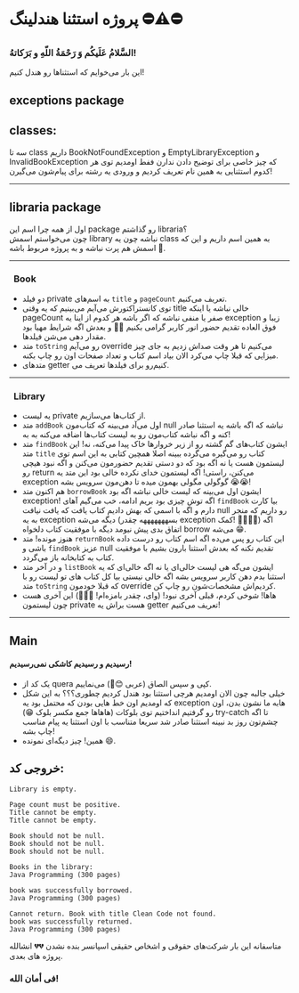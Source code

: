 # پروژه استثنا هندلینگ ⛔⚠️⛔
### السَّلامُ عَلَیکُم وَ رَحْمَةُ اللّهِ و بَرَکاتهُ!
این بار می‌خوایم که استثنا‌ها رو هندل کنیم!
## exceptions package
## **classes:**
سه تا class داریم BookNotFoundException و EmptyLibraryException و InvalidBookException که چیز خاصی برای توضیح دادن ندارن ففط اومدیم توی هر کدوم استثنایی به همین نام تعریف کردیم و ورودی یه رشته برای پیام‌شون می‌گیرن!

---
## libraria package
اول از همه چرا اسم این package رو گذاشتم libraria؟<br />
چون می‌خواستم اسمش library نباشه چون یه class به همین اسم داریم و این که اسمش هم پرت نباشه و به پروژه مربوط باشه 🥰.

---
### &nbsp; Book
- دو فیلد private به اسم‌های `title` و `pageCount` تعریف می‌کنیم.
- توی کانستراکتورش می‌آیم می‌بینیم که یه وقتی title خالی نباشه یا اینکه pageCount صفر یا منفی نباشه که اگر باشه هر کدوم از اینا یه exception زیبا و فوق العاده تقدیم حضور انور کاربر گرامی بکنیم 🤩🤩 و بعدش اگه شرایط مهیا بود مقدار دهی می‌شن فیلد‌ها.
- متد `toString` رو می‌آیم override می‌کنیم تا هر وقت صداش زدیم به جای چیز میزایی که قبلا چاپ می‌کرد الان بیاد اسم کتاب و تعداد صفحات اون رو چاپ بکنه.
- متد‌های getter رو برای فیلد‌ها تعریف می‎‌کنیم.
---
### &nbsp; Library
- یه لیست private از کتاب‌ها می‌سازیم.
- متد `addBook` اول می‌آد می‌بینه که کتاب‌مون null نباشه که اگه باشه یه استثنا صادر کنه و اگه نباشه کتاب‌مون رو به لیست کتاب‌ها اضافه می‌کنه به‌ به!
- متد `findBook` ایشون کتاب‌های گم گشته رو از زیر خروارها خاک پیدا می‌کنه، نه! این متد `title` کتاب رو ‌می‌گیره می‌گرده ببینه اصلا همچین کتابی به این اسم توی لیستمون هست یا نه اگه بود که دو دستی تقدیم حضورمون می‌کنن و اگه نبود هیچی رو return می‌کنن، راستی! اگه لیستمون خدای نکرده خالی بود این متد یه exception گوگولی مگولی بهمون میده تا دهن‌مون سرویس بشه 😭😭!
- هم اکنون متد `borrowBook` ایشون اول می‌بینه که لیست خالی نباشه اگه بود exception! اگه توش چیزی بود بریم ادامه، خب می‌گیم آهای `findBook` بیا کارت دارم و اگه با اسمی که بهش دادیم کتاب یافت که یافت نیافت null رو داریم که منجر به یه exception دیگه می‌شه (بسهههههههه چقدر exception کمک! 😶‍🌫️😶‍🌫️) اگه اتفاق بدی پیش نیومد دیگه با موفقیت کتاب دلخواه borrow می‌شه 😁.
- هنوز مونده! متد `returnBook` این کتاب رو پس می‌ده اگه اسم کتاب رو درست داده باشی و `findBook` عزیز null تقدیم نکنه که بعدش استثنا بارون بشیم با موفقیت کتاب به کتابخانه باز می‌گردد.
- و در آخر متد `listBook` ایشون می‌گه هی لیست خالی‌ای یا نه اگه خالی‌ای که یه استثنا بدم دهن کاربر سرویس بشه اگه خالی نیستی بیا کل کتاب های تو لیست رو با متد `toString` که قبلا خودمون override کردیم‌اش مشخصات‌شون رو چاپ کن.
- هاها! شوخی کردم، قبلی آخری نبود! (وای، چقدر بامزه‌ام! 🥰🥰🥰) این آخری هست چون لیستمون private هست براش یه getter تعریف می‌کنیم!
---
## Main
#### رسیدیم و رسیدیم کاشکی نمی‌رسیدیم!
- یک کد از quera کپی و سپس الصاق (عربی 😊🥰) می‌نماییم.
- خیلی جالبه چون الان اومدیم هرچی استثنا بود هندل کردیم چطوری؟؟؟ به این شکل که اومدیم اون خط هایی بودن که محتمل بود یه exception به ما نشون بدن، اون‎‌ها رو گرفتیم انداختیم توی بلوکات (هاهاها جمع مکسر بلوک 😁) try-catch تا اگه چشم‌تون روز بد نبینه استثنا صادر شد سریعا متناسب با اون استثنا یه پیام مناسب چاپ بشه!
- همین! چیز دیگه‌ای نمونده 😄.

## خروجی کد:
```
Library is empty.

Page count must be positive.
Title cannot be empty.
Title cannot be empty.

Book should not be null.
Book should not be null.
Book should not be null.

Books in the library:
Java Programming (300 pages)

book was successfully borrowed.
Java Programming (300 pages)

Cannot return. Book with title Clean Code not found.
book was successfully returned.
Java Programming (300 pages)
```
متاسفانه این بار شرکت‌های حقوقی و اشخاص حقیقی اسپانسر بنده نشدن 💔💔 انشالله پروژه های بعدی.
### فی أمان الله!
